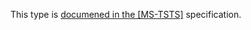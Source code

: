 This type is [documened in the [MS-TSTS]](https://learn.microsoft.com/en-us/openspecs/windows_protocols/ms-tsts/5e8eb521-be5f-431e-ab9e-0bc00a7d767e) specification.
